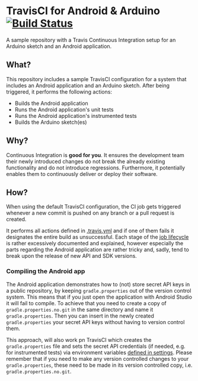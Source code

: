 # TravisCI for Android & Arduino [![Build Status](https://travis-ci.org/DIT112-V19/arduino-android-ci.svg?branch=master)](https://travis-ci.org/DIT112-V19/arduino-android-ci)
A sample repository with a Travis Continuous Integration setup for an Arduino sketch and an Android application.

## What?
This repository includes a sample TravisCI configuration for a system that includes an Android application
and an Arduino sketch. After being triggered, it performs the following actions:
* Builds the Android application
* Runs the Android application's unit tests
* Runs the Android application's instrumented tests
* Builds the Arduino sketch(es)

## Why?
Continuous Integration is **good for you**. It ensures the development team their newly introduced changes do not
break the already existing functionality and do not introduce regressions. Furthermore, it potentially enables
them to continuously deliver or deploy their software.

## How?
When using the default TravisCI configuration, the CI job gets triggered whenever a new commit is pushed
on any branch or a pull request is created.

It performs all actions defined in [.travis.yml](https://github.com/DIT112-V19/arduino-android-ci/blob/master/.travis.yml)
and if one of them fails it designates the entire build as unsuccessful.
Each stage of the [job lifecycle](https://docs.travis-ci.com/user/job-lifecycle/) is rather excessively documented
and explained, however especially the parts regarding the Android application are rather tricky and, sadly, tend
to break upon the release of new API and SDK versions.

### Compiling the Android app
The Android application demonstrates how to (not) store secret API keys in a public repository, by keeping
`gradle.properties` out of the version control system. This means that if you just open the application
with Android Studio it will fail to compile. To achieve that you need to create a copy of `gradle.properties.no.git`
in the same directory and name it `gradle.properties`. Then you can insert in the newly created `gradle.properties`
your secret API keys without having to version control them.

This approach, will also work pn TravisCI which creates the `gradle.properties` file and sets the secret API credentials
(if needed, e.g. for instrumented tests) via environment variables
[defined in settings](https://docs.travis-ci.com/user/environment-variables/#defining-variables-in-repository-settings).
Please remember that if you need to make any version controlled changes to your `gradle.properties`, these need to be
made in its version controlled copy, i.e. `gradle.properties.no.git`.